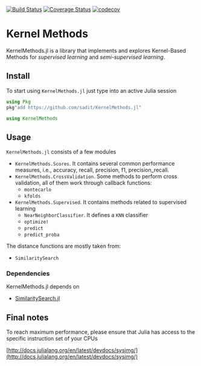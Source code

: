 [![Build Status](https://travis-ci.org/sadit/KernelMethods.jl.svg?branch=master)](https://travis-ci.org/sadit/KernelMethods.jl)
[![Coverage Status](https://coveralls.io/repos/github/sadit/KernelMethods.jl/badge.svg?branch=master)](https://coveralls.io/github/sadit/KernelMethods.jl?branch=master)
[![codecov](https://codecov.io/gh/sadit/KernelMethods.jl/branch/master/graph/badge.svg)](https://codecov.io/gh/sadit/KernelMethods.jl)
# Kernel Methods


KernelMethods.jl is a library that implements and explores Kernel-Based Methods for _supervised learning_ and _semi-supervised learning_.

## Install

To start using `KernelMethods.jl` just type into an active Julia session

```julia
using Pkg
pkg"add https://github.com/sadit/KernelMethods.jl"

using KernelMethods

```

## Usage

`KernelMethods.jl` consists of a few modules

- `KernelMethods.Scores`. It contains several common performance measures, i.e., accuracy, recall, precision, f1, precision_recall.
- `KernelMethods.CrossValidation`. Some methods to perform cross validation, all of them work through callback functions:
   - `montecarlo`
   - `kfolds`
- `KernelMethods.Supervised`. It contains methods related to supervised learning
   - `NearNeighborClassifier`. It defines a `KNN` classifier
   - `optimize!`
   - `predict`
   - `predict_proba`

The distance functions are mostly taken from:
- `SimilaritySearch`

### Dependencies
KernelMethods.jl depends on

- [SimilaritySearch.jl](https://github.com/sadit/SimilaritySearch.jl)


## Final notes ##
To reach maximum performance, please ensure that Julia has access to the specific instruction set of your CPUs

[http://docs.julialang.org/en/latest/devdocs/sysimg/](http://docs.julialang.org/en/latest/devdocs/sysimg/)
